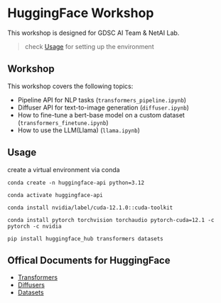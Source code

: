 # HuggingFace Workshop

This workshop is designed for GDSC AI Team & NetAI Lab.

> check [Usage](#Usage) for setting up the environment

## Workshop

This workshop covers the following topics:

- Pipeline API for NLP tasks (`transformers_pipeline.ipynb`)
- Diffuser API for text-to-image generation (`diffuser.ipynb`)
- How to fine-tune a bert-base model on a custom dataset (`transformers_finetune.ipynb`)
- How to use the LLM(Llama) (`llama.ipynb`)

## Usage

create a virtual environment via conda

```shell
conda create -n huggingface-api python=3.12
```

```shell
conda activate huggingface-api
```

```shell
conda install nvidia/label/cuda-12.1.0::cuda-toolkit
```

```shell
conda install pytorch torchvision torchaudio pytorch-cuda=12.1 -c pytorch -c nvidia
```

```shell
pip install huggingface_hub transformers datasets
```

## Offical Documents for HuggingFace

- [Transformers](https://huggingface.co/docs/transformers/)
- [Diffusers](https://huggingface.co/docs/diffusers/)
- [Datasets](https://huggingface.co/datasets/)
